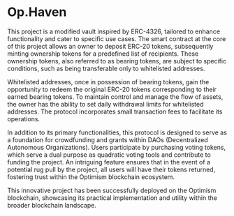 # Op.Haven

This project is a modified vault inspired by ERC-4326, tailored to enhance functionality and cater to specific use cases. The smart contract at the core of this project allows an owner to deposit ERC-20 tokens, subsequently minting ownership tokens for a predefined list of recipients. These ownership tokens, also referred to as bearing tokens, are subject to specific conditions, such as being transferable only to whitelisted addresses.

Whitelisted addresses, once in possession of bearing tokens, gain the opportunity to redeem the original ERC-20 tokens corresponding to their earned bearing tokens. To maintain control and manage the flow of assets, the owner has the ability to set daily withdrawal limits for whitelisted addresses. The protocol incorporates small transaction fees to facilitate its operations.

In addition to its primary functionalities, this protocol is designed to serve as a foundation for crowdfunding and grants within DAOs (Decentralized Autonomous Organizations). Users participate by purchasing voting tokens, which serve a dual purpose as quadratic voting tools and contribute to funding the project. An intriguing feature ensures that in the event of a potential rug pull by the project, all users will have their tokens returned, fostering trust within the Optimism blockchain ecosystem.

This innovative project has been successfully deployed on the Optimism blockchain, showcasing its practical implementation and utility within the broader blockchain landscape.
